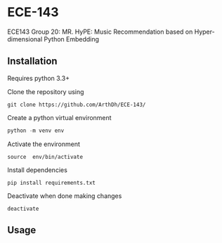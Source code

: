 # ECE-143

ECE143 Group 20: MR. HyPE: Music Recommendation based on Hyper-dimensional Python Embedding

## Installation

Requires python 3.3+

Clone the repository using
```
git clone https://github.com/ArthDh/ECE-143/
```

Create a python virtual environment
```python
python -m venv env
```
Activate the environment
```
source  env/bin/activate
```

Install dependencies
```
pip install requirements.txt
```

Deactivate when done making changes
```
deactivate
```

## Usage

### 
